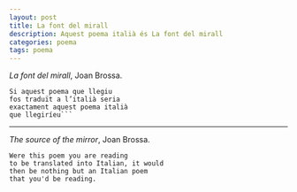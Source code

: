 ```yaml
---
layout: post
title: La font del mirall
description: Aquest poema italià és La font del mirall
categories: poema
tags: poema
---
```


*La font del mirall*, Joan Brossa.

```
Si aquest poema que llegiu
fos traduït a l’italià seria
exactament aquest poema italià
que llegiríeu```
```

*****

*The source of the mirror*, Joan Brossa.

```
Were this poem you are reading
to be translated into Italian, it would
then be nothing but an Italian poem
that you'd be reading.
```
